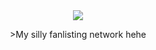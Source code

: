 <center>
  <img src="https://pomelo.lol/pix/tumblr_m2idioWMFi1qid2nw540.gif">
  <P>
  >My silly fanlisting network hehe
    
  </P>
  
</center>
